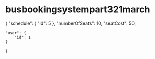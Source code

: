 # busbookingsystempart321march

{
    "schedule": {
        "id": 5
    },
    "numberOfSeats": 10,
    "seatCost": 50,
    
    "user": {
        "id": 1
    }
}
